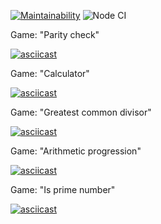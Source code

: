 [![Maintainability](https://api.codeclimate.com/v1/badges/71f8e550658aa9c68326/maintainability)](https://codeclimate.com/github/IlliaTemnov/frontend-project-lvl1/maintainability)
![Node CI](https://github.com/IlliaTemnov/frontend-project-lvl1/workflows/.github/workflows/Node%20CI/badge.svg)

Game: "Parity check"

  [![asciicast](https://asciinema.org/a/7lMcNnxI8Z5sgazHv19ttMcqP.svg)](https://asciinema.org/a/7lMcNnxI8Z5sgazHv19ttMcqP)

Game: "Calculator"

  [![asciicast](https://asciinema.org/a/Ih03rU48b4vvl1Eo7sgZZpUKF.svg)](https://asciinema.org/a/Ih03rU48b4vvl1Eo7sgZZpUKF)

Game: "Greatest common divisor"

  [![asciicast](https://asciinema.org/a/LG8KShaMGuh3zHcpHi0tPT4Ao.svg)](https://asciinema.org/a/LG8KShaMGuh3zHcpHi0tPT4Ao)

Game: "Arithmetic progression"

  [![asciicast](https://asciinema.org/a/yyPJD9m0niiCyFaed1VBKo5Bm.svg)](https://asciinema.org/a/yyPJD9m0niiCyFaed1VBKo5Bm)

Game: "Is prime number"

  [![asciicast](https://asciinema.org/a/lZZIiJ7DjSewp5EvPGiRkv7zL.svg)](https://asciinema.org/a/lZZIiJ7DjSewp5EvPGiRkv7zL)
